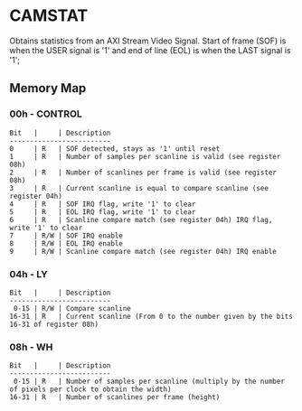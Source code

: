 # CAMSTAT

Obtains statistics from an AXI Stream Video Signal. Start of frame (SOF) is when the USER signal is '1' and end of line (EOL) is when the LAST signal is '1';

## Memory Map
### 00h - CONTROL
```
Bit   |     | Description
-------------------------
0     | R   | SOF detected, stays as '1' until reset
1     | R   | Number of samples per scanline is valid (see register 08h)
2     | R   | Number of scanlines per frame is valid (see register 08h)
3     | R   | Current scanline is equal to compare scanline (see register 04h)
4     | R   | SOF IRQ flag, write '1' to clear
5     | R   | EOL IRQ flag, write '1' to clear
6     | R   | Scanline compare match (see register 04h) IRQ flag, write '1' to clear
7     | R/W | SOF IRQ enable
8     | R/W | EOL IRQ enable
9     | R/W | Scanline compare match (see register 04h) IRQ enable
```
### 04h - LY
```
Bit   |     | Description
-------------------------
 0-15 | R/W | Compare scanline
16-31 | R   | Current scanline (From 0 to the number given by the bits 16-31 of register 08h)
```
### 08h - WH
```
Bit   |     | Description
-------------------------
 0-15 | R   | Number of samples per scanline (multiply by the number of pixels per clock to obtain the width)
16-31 | R   | Number of scanlines per frame (height)
```

